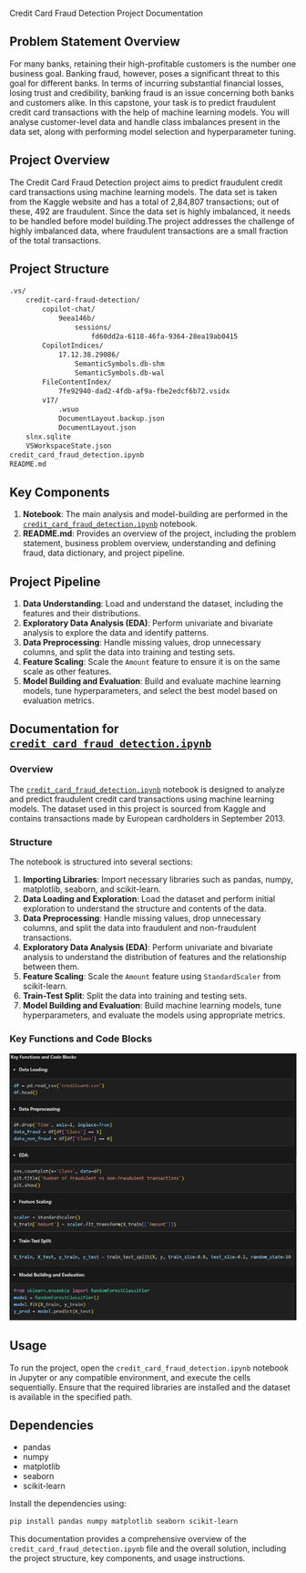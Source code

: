 
Credit Card Fraud Detection Project Documentation

## Problem Statement Overview
For many banks, retaining their high-profitable customers is the number one business goal. Banking fraud, however, poses a significant threat to this goal for different banks. In terms of incurring substantial financial losses, losing trust and credibility, banking fraud is an issue concerning both banks and customers alike. In this capstone, your task is to predict fraudulent credit card transactions with the help of machine learning models. You will analyse customer-level data and handle class imbalances present in the data set, along with performing model selection and hyperparameter tuning.

## Project Overview
The Credit Card Fraud Detection project aims to predict fraudulent credit card transactions using machine learning models. The data set is taken from the Kaggle website and has a total of 2,84,807 transactions; out of these, 492 are fraudulent. Since the data set is highly imbalanced, it needs to be handled before model building.The project addresses the challenge of highly imbalanced data, where fraudulent transactions are a small fraction of the total transactions.

## Project Structure
```
.vs/
    credit-card-fraud-detection/
        copilot-chat/
            9eea146b/
                sessions/
                    fd60dd2a-6118-46fa-9364-28ea19ab0415
        CopilotIndices/
            17.12.38.29086/
                SemanticSymbols.db-shm
                SemanticSymbols.db-wal
        FileContentIndex/
            7fe92940-dad2-4fdb-af9a-fbe2edcf6b72.vsidx
        v17/
            .wsuo
            DocumentLayout.backup.json
            DocumentLayout.json
    slnx.sqlite
    VSWorkspaceState.json
credit_card_fraud_detection.ipynb
README.md
```

## Key Components
1. **Notebook**: The main analysis and model-building are performed in the [`credit_card_fraud_detection.ipynb`](credit_card_fraud_detection.ipynb) notebook.
2. **README.md**: Provides an overview of the project, including the problem statement, business problem overview, understanding and defining fraud, data dictionary, and project pipeline.

## Project Pipeline
1. **Data Understanding**: Load and understand the dataset, including the features and their distributions.
2. **Exploratory Data Analysis (EDA)**: Perform univariate and bivariate analysis to explore the data and identify patterns.
3. **Data Preprocessing**: Handle missing values, drop unnecessary columns, and split the data into training and testing sets.
4. **Feature Scaling**: Scale the `Amount` feature to ensure it is on the same scale as other features.
5. **Model Building and Evaluation**: Build and evaluate machine learning models, tune hyperparameters, and select the best model based on evaluation metrics.

## Documentation for [`credit_card_fraud_detection.ipynb`](credit_card_fraud_detection.ipynb)

### Overview
The [`credit_card_fraud_detection.ipynb`](credit_card_fraud_detection.ipynb) notebook is designed to analyze and predict fraudulent credit card transactions using machine learning models. The dataset used in this project is sourced from Kaggle and contains transactions made by European cardholders in September 2013.

### Structure
The notebook is structured into several sections:
1. **Importing Libraries**: Import necessary libraries such as pandas, numpy, matplotlib, seaborn, and scikit-learn.
2. **Data Loading and Exploration**: Load the dataset and perform initial exploration to understand the structure and contents of the data.
3. **Data Preprocessing**: Handle missing values, drop unnecessary columns, and split the data into fraudulent and non-fraudulent transactions.
4. **Exploratory Data Analysis (EDA)**: Perform univariate and bivariate analysis to understand the distribution of features and the relationship between them.
5. **Feature Scaling**: Scale the `Amount` feature using `StandardScaler` from scikit-learn.
6. **Train-Test Split**: Split the data into training and testing sets.
7. **Model Building and Evaluation**: Build machine learning models, tune hyperparameters, and evaluate the models using appropriate metrics.

### Key Functions and Code Blocks
![alt text](image.png)

## Usage
To run the project, open the `credit_card_fraud_detection.ipynb` notebook in Jupyter or any compatible environment, and execute the cells sequentially. Ensure that the required libraries are installed and the dataset is available in the specified path.

## Dependencies
- pandas
- numpy
- matplotlib
- seaborn
- scikit-learn

Install the dependencies using:
```sh
pip install pandas numpy matplotlib seaborn scikit-learn
```

This documentation provides a comprehensive overview of the `credit_card_fraud_detection.ipynb` file and the overall solution, including the project structure, key components, and usage instructions.
